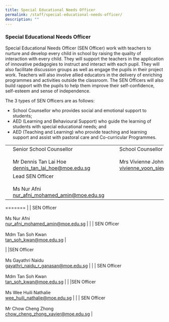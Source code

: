 ```yaml
---
title: Special Educational Needs Officer
permalink: /staff/special-educational-needs-officer/
description: ""
---
```

### Special Educational Needs Officer

Special Educational Needs Officer (SEN Officer) work with teachers to nurture and develop every child in school by raising the quality of interaction with every child. They will support the teachers in the application of innovative pedagogies to instruct and interact with each pupil. They will also facilitate discussion groups as well as engage the pupils in their project work. Teachers will also involve allied educators in the delivery of enriching programmes and activities outside the classroom. The SEN Officers will also build rapport with the pupils to help them improve their self-confidence, self-esteem and sense of independence.

The 3 types of SEN Officers are as follows:

*   School Counsellor who provides social and emotional support to students;
*   AED (Learning and Behavioural Support) who guide the learning of students with special educational needs; and
*   AED (Teaching and Learning) who provide teaching and learning support and assist with pastoral care and Co-curricular Programmes.

|  	|  	|  	|  	|  	|
|---	|---	|---	|---	|---	|
| 	| Senior School Counsellor<br><br>Mr Dennis Tan Lai Hoe<br>dennis_tan_lai_hoe@moe.edu.sg 	|  	| 	| School Counsellor<br><br>Mrs Vivienne John<br>vivienne_voon_siew_ken@moe.edu.sg 	|
| 	|Lead SEN Officer<br><br>Ms Nur Afni<br>nur_afni_mohamed_amin@moe.edu.sg 	|   	| 	| 	|

=======
| 	| SEN Officer<br><br>Ms Nur Afni<br>nur_afni_mohamed_amin@moe.edu.sg 	|   	| 	| SEN Officer<br><br>Mdm Tan Soh Kwan<br>tan_soh_kwan@moe.edu.sg 	|

| 	|SEN Officer<br><br>Ms Gayathri Naidu<br>gayathri_naidu_r_ganasan@moe.edu.sg 	|   	| 	| SEN Officer<br><br>Mdm Tan Soh Kwan<br>tan_soh_kwan@moe.edu.sg 	|
| 	|SEN Officer<br><br>Ms Wee Huili Nathalie<br>wee_huili_nathalie@moe.edu.sg 	|   	| 	| SEN Officer<br><br>Mr Chow Cheng Zhong<br>chow_cheng_zhong_xavier@moe.edu.sg 	|
